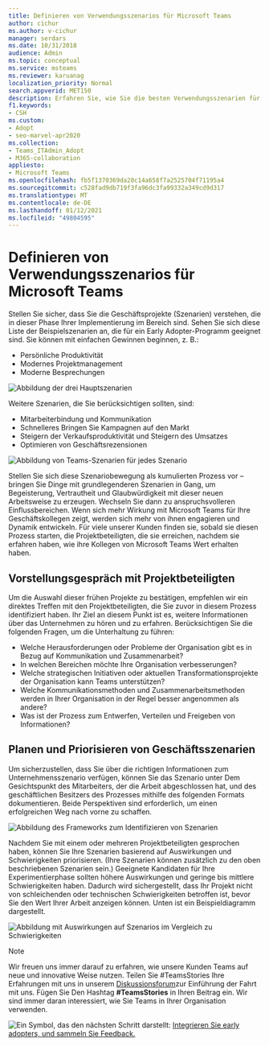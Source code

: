 ```yaml
---
title: Definieren von Verwendungsszenarios für Microsoft Teams
author: cichur
ms.author: v-cichur
manager: serdars
ms.date: 10/31/2018
audience: Admin
ms.topic: conceptual
ms.service: msteams
ms.reviewer: karuanag
localization_priority: Normal
search.appverid: MET150
description: Erfahren Sie, wie Sie die besten Verwendungsszenarien für die Experimentphase Ihrer Einführung in Teams auswählen.
f1.keywords:
- CSH
ms.custom:
- Adopt
- seo-marvel-apr2020
ms.collection:
- Teams_ITAdmin_Adopt
- M365-collaboration
appliesto:
- Microsoft Teams
ms.openlocfilehash: fb5f1370369da20c14a658f7a2525704f71195a4
ms.sourcegitcommit: c528fad9db719f3fa96dc3fa99332a349cd9d317
ms.translationtype: MT
ms.contentlocale: de-DE
ms.lasthandoff: 01/12/2021
ms.locfileid: "49804595"
---
```

# <a name="define-usage-scenarios-for-microsoft-teams"></a>Definieren von Verwendungsszenarios für Microsoft Teams

Stellen Sie sicher, dass Sie die Geschäftsprojekte (Szenarien) verstehen, die in dieser Phase Ihrer Implementierung im Bereich sind. Sehen Sie sich diese Liste der Beispielszenarien an, die für ein Early Adopter-Programm geeignet sind. Sie können mit einfachen Gewinnen beginnen, z. B.:

- Persönliche Produktivität
- Modernes Projektmanagement
- Moderne Besprechungen

![Abbildung der drei Hauptszenarien](media/teams-adoption-modernizing-core-scenarios.png)

Weitere Szenarien, die Sie berücksichtigen sollten, sind:

- Mitarbeiterbindung und Kommunikation
- Schnelleres Bringen Sie Kampagnen auf den Markt
- Steigern der Verkaufsproduktivität und Steigern des Umsatzes
- Optimieren von Geschäftsrezensionen

![Abbildung von Teams-Szenarien für jedes Szenario](media/teams-adoption-use-cases.png)

Stellen Sie sich diese Szenariobewegung als kumulierten Prozess vor – bringen Sie Dinge mit grundlegenderen Szenarien in Gang, um Begeisterung, Vertrautheit und Glaubwürdigkeit mit dieser neuen Arbeitsweise zu erzeugen. Wechseln Sie dann zu anspruchsvolleren Einflussbereichen. Wenn sich mehr Wirkung mit Microsoft Teams für Ihre Geschäftskollegen zeigt, werden sich mehr von ihnen engagieren und Dynamik entwickeln. Für viele unserer Kunden finden sie, sobald sie diesen Prozess starten, die Projektbeteiligten, die sie erreichen, nachdem sie erfahren haben, wie ihre Kollegen von Microsoft Teams Wert erhalten haben.

## <a name="interview-business-stakeholders"></a>Vorstellungsgespräch mit Projektbeteiligten

Um die Auswahl dieser frühen Projekte zu bestätigen, empfehlen wir ein direktes Treffen mit den Projektbeteiligten, die Sie zuvor in diesem Prozess identifiziert haben. Ihr Ziel an diesem Punkt ist es, weitere Informationen über das Unternehmen zu hören und zu erfahren. Berücksichtigen Sie die folgenden Fragen, um die Unterhaltung zu führen:

- Welche Herausforderungen oder Probleme der Organisation gibt es in Bezug auf Kommunikation und Zusammenarbeit?
- In welchen Bereichen möchte Ihre Organisation verbesserungen?
- Welche strategischen Initiativen oder aktuellen Transformationsprojekte der Organisation kann Teams unterstützen?
- Welche Kommunikationsmethoden und Zusammenarbeitsmethoden werden in Ihrer Organisation in der Regel besser angenommen als andere?
- Was ist der Prozess zum Entwerfen, Verteilen und Freigeben von Informationen?

## <a name="map-and-prioritize-business-scenarios"></a>Planen und Priorisieren von Geschäftsszenarien

Um sicherzustellen, dass Sie über die richtigen Informationen zum Unternehmensszenario verfügen, können Sie das Szenario unter Dem Gesichtspunkt des Mitarbeiters, der die Arbeit abgeschlossen hat, und des geschäftlichen Besitzers des Prozesses mithilfe des folgenden Formats dokumentieren. Beide Perspektiven sind erforderlich, um einen erfolgreichen Weg nach vorne zu schaffen.

![Abbildung des Frameworks zum Identifizieren von Szenarien](media/teams-adoption-identify-scenarios.png)

Nachdem Sie mit einem oder mehreren Projektbeteiligten gesprochen haben, können Sie Ihre Szenarien basierend auf Auswirkungen und Schwierigkeiten priorisieren. (Ihre Szenarien können zusätzlich zu den oben beschriebenen Szenarien sein.) Geeignete Kandidaten für Ihre Experimentierphase sollten höhere Auswirkungen und geringe bis mittlere Schwierigkeiten haben. Dadurch wird sichergestellt, dass Ihr Projekt nicht von schleichenden oder technischen Schwierigkeiten betroffen ist, bevor Sie den Wert Ihrer Arbeit anzeigen können. Unten ist ein Beispieldiagramm dargestellt.

![Abbildung mit Auswirkungen auf Szenarios im Vergleich zu Schwierigkeiten](media/teams-adoption-impact-difficulty.png)

> [!Note]
> Wir freuen uns immer darauf zu erfahren, wie unsere Kunden Teams auf neue und innovative Weise nutzen. Teilen Sie #TeamsStories Ihre Erfahrungen mit uns in unserem [Diskussionsforum](https://techcommunity.microsoft.com/t5/driving-adoption/ct-p/DrivingAdoption)zur Einführung der Fahrt mit uns. Fügen Sie Den Hashtag **#TeamsStories** in Ihren Beitrag ein. Wir sind immer daran interessiert, wie Sie Teams in Ihrer Organisation verwenden.

![Ein Symbol, das den nächsten Schritt ](media/teams-adoption-next-icon.png) darstellt: [Integrieren Sie early adopters, und sammeln Sie Feedback.](teams-adoption-onboard-early-adopters.md)
